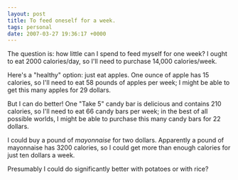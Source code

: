 ```yaml
---
layout: post
title: To feed oneself for a week.
tags: personal
date: 2007-03-27 19:36:17 +0000
---
```


The question is: how little can I spend to feed myself for one week?  I ought to eat 2000 calories/day, so I'll need to purchase 14,000 calories/week.

Here's a "healthy" option: just eat apples.  One ounce of apple has 15 calories, so I'll need to eat 58 pounds of apples per week; I might be able to get this many apples for 29 dollars.

But I can do better!  One "Take 5" candy bar is delicious and contains 210 calories, so I'll need to eat 66 candy bars per week; in the best of all possible worlds, I might be able to purchase this many candy bars for 22 dollars.

I could buy a pound of *mayonnaise* for two dollars.  Apparently a pound of mayonnaise has 3200 calories, so I could get more than enough calories for just ten dollars a week.

Presumably I could do significantly better with potatoes or with rice?

